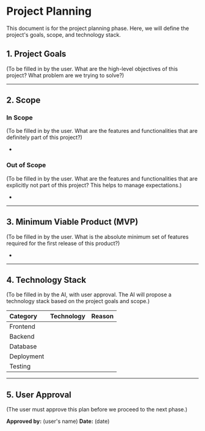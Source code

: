 # Project Planning

This document is for the project planning phase. Here, we will define the project's goals, scope, and technology stack.

## 1. Project Goals

(To be filled in by the user. What are the high-level objectives of this project? What problem are we trying to solve?)

---

## 2. Scope

### In Scope

(To be filled in by the user. What are the features and functionalities that are definitely part of this project?)

*   

### Out of Scope

(To be filled in by the user. What are the features and functionalities that are explicitly not part of this project? This helps to manage expectations.)

*   

---

## 3. Minimum Viable Product (MVP)

(To be filled in by the user. What is the absolute minimum set of features required for the first release of this product?)

*

---

## 4. Technology Stack

(To be filled in by the AI, with user approval. The AI will propose a technology stack based on the project goals and scope.)

| Category      | Technology | Reason |
| :------------ | :--------- | :----- |
| Frontend      |            |        |
| Backend       |            |        |
| Database      |            |        |
| Deployment    |            |        |
| Testing       |            |        |

---

## 5. User Approval

(The user must approve this plan before we proceed to the next phase.)

**Approved by:** (user's name)
**Date:** (date)
